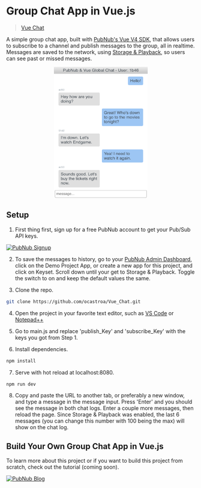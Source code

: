 # Group Chat App in Vue.js

> [Vue Chat](https://ocastroa.github.io/Vue_Dist/dist/)

A simple group chat app, built with [PubNub's Vue V4 SDK](https://www.pubnub.com/docs/vue-javascript/pubnub-javascript-sdk#how-to-get-it-npm), that allows users to subscribe to a channel and publish messages to the group, all in realtime. Messages are saved to the network, using [Storage & Playback](https://www.pubnub.com/docs/vue-javascript/api-reference-storage-and-playback#history), so users can see past or missed messages. 

<p align="center">
  <img src="vue-group-chat-app.png" alt="Vue Group Chat App" width="250" height="350" />
</p>

## Setup
1) First thing first, sign up for a free PubNub account to get your Pub/Sub API keys.

  <a href="https://dashboard.pubnub.com/signup?devrel_gh=Vue_Chat">
    <img alt="PubNub Signup" src="https://i.imgur.com/og5DDjf.png" width=260 height=97/>
  </a>

2) To save the messages to history, go to your [PubNub Admin Dashboard](https://admin.pubnub.com), click on the Demo Project App, or create a new app for this project, and click on Keyset. Scroll down until your get to Storage & Playback. Toggle the switch to on and keep the default values the same.

3) Clone the repo.
```bash
git clone https://github.com/ocastroa/Vue_Chat.git
```
4) Open the project in your favorite text editor, such as [VS Code](https://code.visualstudio.com/download) or [Notepad++](https://notepad-plus-plus.org/download/v7.6.4.html)

5) Go to main.js and replace 'publish_Key' and 'subscribe_Key' with the keys you got from Step 1.

6) Install dependencies.
```bash
npm install
```

7) Serve with hot reload at localhost:8080.
```bash
npm run dev
```

8) Copy and paste the URL to another tab, or preferably a new window, and type a message in the message input. Press 'Enter' and you should see the message in both chat logs. Enter a couple more messages, then reload the page. Since Storage & Playback was enabled, the last 6 messages (you can change this number with 100 being the max) will show on the chat log.

## Build Your Own Group Chat App in Vue.js
To learn more about this project or if you want to build this project from scratch, check out the tutorial (coming soon).

  <a href="https://www.pubnub.com/blog?devrel_gh=Vue_Chat">
    <img alt="PubNub Blog" src="https://i.imgur.com/aJ927CO.png" width=260 height=98/>
  </a>
